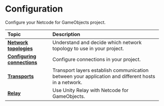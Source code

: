 # Configuration

Configure your Netcode for GameObjects project.

| **Topic**                       | **Description**                  |
| :------------------------------ | :------------------------------- |
| **[Network topologies](network-topologies.md)** | Understand and decide which network topology to use in your project. |
| **[Configuring connections](configure-connections.md)** | Configure connections in your project. |
| **[Transports](advanced-topics/transports.md)**| Transport layers establish communication between your application and different hosts in a network. |
| **[Relay](relay/relay.md)**| Use Unity Relay with Netcode for GameObjects. |